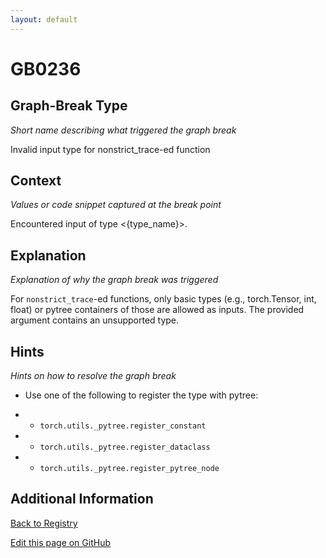 ```yaml
---
layout: default
---
```

# GB0236

## Graph-Break Type
*Short name describing what triggered the graph break*

Invalid input type for nonstrict_trace-ed function

## Context
*Values or code snippet captured at the break point*

Encountered input of type <{type_name}>.

## Explanation
*Explanation of why the graph break was triggered*

For `nonstrict_trace`-ed functions, only basic types (e.g., torch.Tensor, int, float) or pytree containers of those are allowed as inputs. The provided argument contains an unsupported type.

## Hints
*Hints on how to resolve the graph break*

- Use one of the following to register the type with pytree:

- * `torch.utils._pytree.register_constant`

- * `torch.utils._pytree.register_dataclass`

- * `torch.utils._pytree.register_pytree_node`


## Additional Information

<!-- ADDITIONAL INFORMATION START - Add custom information below this line -->

<!-- ADDITIONAL INFORMATION END -->

[Back to Registry](../index.html)

[Edit this page on GitHub](https://github.com/pytorch-labs/compile-graph-break-site/edit/main/docs/gb/gb0236.md)
